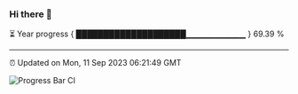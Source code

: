 ### Hi there 👋

⏳ Year progress { ████████████████████▁▁▁▁▁▁▁▁▁▁ } 69.39 %

---

⏰ Updated on Mon, 11 Sep 2023 06:21:49 GMT

![Progress Bar CI](https://github.com/ZhaoGui/ZhaoGui/workflows/Progress%20Bar%20CI/badge.svg)

